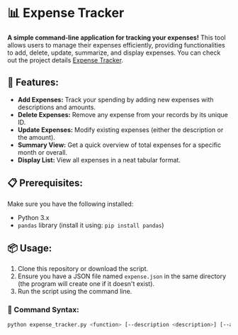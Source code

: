 # 📊 Expense Tracker

**A simple command-line application for tracking your expenses!** This tool allows users to manage their expenses efficiently, providing functionalities to add, delete, update, summarize, and display expenses. You can check out the project details [Expense Tracker](https://roadmap.sh/projects/expense-tracker).

## 🚀 Features: 
- **Add Expenses:** Track your spending by adding new expenses with descriptions and amounts. 
- **Delete Expenses:** Remove any expense from your records by its unique ID. 
- **Update Expenses:** Modify existing expenses (either the description or the amount). 
- **Summary View:** Get a quick overview of total expenses for a specific month or overall. 
- **Display List:** View all expenses in a neat tabular format.

## 📋 Prerequisites: 
Make sure you have the following installed: 
- Python 3.x 
- `pandas` library (install it using: `pip install pandas`)

## 📦 Usage: 
1. Clone this repository or download the script. 
2. Ensure you have a JSON file named `expense.json` in the same directory (the program will create one if it doesn't exist). 
3. Run the script using the command line.

### 🔧 Command Syntax:
```bash
python expense_tracker.py <function> [--description <description>] [--amount <amount>] [--id <id>] [--month <month>]
